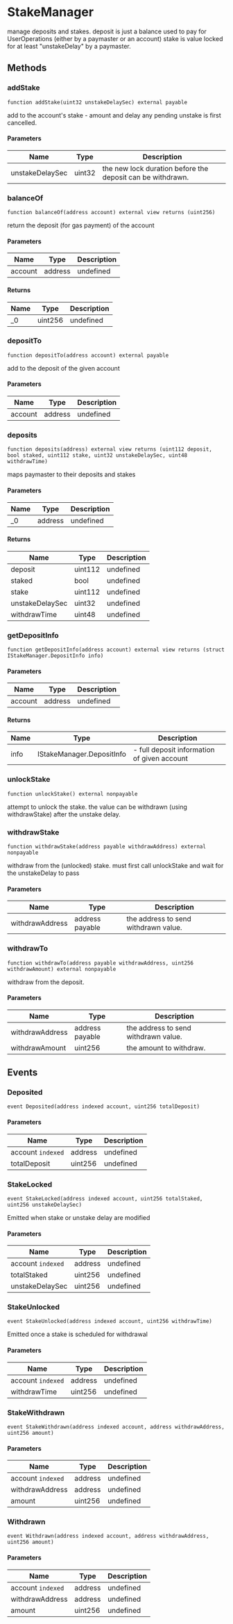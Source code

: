# StakeManager





manage deposits and stakes. deposit is just a balance used to pay for UserOperations (either by a paymaster or an account) stake is value locked for at least &quot;unstakeDelay&quot; by a paymaster.



## Methods

### addStake

```solidity
function addStake(uint32 unstakeDelaySec) external payable
```

add to the account&#39;s stake - amount and delay any pending unstake is first cancelled.



#### Parameters

| Name | Type | Description |
|---|---|---|
| unstakeDelaySec | uint32 | the new lock duration before the deposit can be withdrawn. |

### balanceOf

```solidity
function balanceOf(address account) external view returns (uint256)
```

return the deposit (for gas payment) of the account



#### Parameters

| Name | Type | Description |
|---|---|---|
| account | address | undefined |

#### Returns

| Name | Type | Description |
|---|---|---|
| _0 | uint256 | undefined |

### depositTo

```solidity
function depositTo(address account) external payable
```

add to the deposit of the given account



#### Parameters

| Name | Type | Description |
|---|---|---|
| account | address | undefined |

### deposits

```solidity
function deposits(address) external view returns (uint112 deposit, bool staked, uint112 stake, uint32 unstakeDelaySec, uint48 withdrawTime)
```

maps paymaster to their deposits and stakes



#### Parameters

| Name | Type | Description |
|---|---|---|
| _0 | address | undefined |

#### Returns

| Name | Type | Description |
|---|---|---|
| deposit | uint112 | undefined |
| staked | bool | undefined |
| stake | uint112 | undefined |
| unstakeDelaySec | uint32 | undefined |
| withdrawTime | uint48 | undefined |

### getDepositInfo

```solidity
function getDepositInfo(address account) external view returns (struct IStakeManager.DepositInfo info)
```





#### Parameters

| Name | Type | Description |
|---|---|---|
| account | address | undefined |

#### Returns

| Name | Type | Description |
|---|---|---|
| info | IStakeManager.DepositInfo | - full deposit information of given account |

### unlockStake

```solidity
function unlockStake() external nonpayable
```

attempt to unlock the stake. the value can be withdrawn (using withdrawStake) after the unstake delay.




### withdrawStake

```solidity
function withdrawStake(address payable withdrawAddress) external nonpayable
```

withdraw from the (unlocked) stake. must first call unlockStake and wait for the unstakeDelay to pass



#### Parameters

| Name | Type | Description |
|---|---|---|
| withdrawAddress | address payable | the address to send withdrawn value. |

### withdrawTo

```solidity
function withdrawTo(address payable withdrawAddress, uint256 withdrawAmount) external nonpayable
```

withdraw from the deposit.



#### Parameters

| Name | Type | Description |
|---|---|---|
| withdrawAddress | address payable | the address to send withdrawn value. |
| withdrawAmount | uint256 | the amount to withdraw. |



## Events

### Deposited

```solidity
event Deposited(address indexed account, uint256 totalDeposit)
```





#### Parameters

| Name | Type | Description |
|---|---|---|
| account `indexed` | address | undefined |
| totalDeposit  | uint256 | undefined |

### StakeLocked

```solidity
event StakeLocked(address indexed account, uint256 totalStaked, uint256 unstakeDelaySec)
```

Emitted when stake or unstake delay are modified



#### Parameters

| Name | Type | Description |
|---|---|---|
| account `indexed` | address | undefined |
| totalStaked  | uint256 | undefined |
| unstakeDelaySec  | uint256 | undefined |

### StakeUnlocked

```solidity
event StakeUnlocked(address indexed account, uint256 withdrawTime)
```

Emitted once a stake is scheduled for withdrawal



#### Parameters

| Name | Type | Description |
|---|---|---|
| account `indexed` | address | undefined |
| withdrawTime  | uint256 | undefined |

### StakeWithdrawn

```solidity
event StakeWithdrawn(address indexed account, address withdrawAddress, uint256 amount)
```





#### Parameters

| Name | Type | Description |
|---|---|---|
| account `indexed` | address | undefined |
| withdrawAddress  | address | undefined |
| amount  | uint256 | undefined |

### Withdrawn

```solidity
event Withdrawn(address indexed account, address withdrawAddress, uint256 amount)
```





#### Parameters

| Name | Type | Description |
|---|---|---|
| account `indexed` | address | undefined |
| withdrawAddress  | address | undefined |
| amount  | uint256 | undefined |



